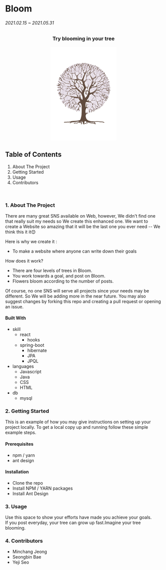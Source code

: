 # Bloom
###### 2021.02.15 ~ 2021.05.31

<h3 align="center"> Try blooming in your tree </h3>

<p align="center"> <img src="./img/Bloom4.png" height="300" weigth="300"/> </p>

## Table of Contents
1. About The Project
2. Getting Started
3. Usage
4. Contributors

<br/>

### 1. About The Project
There are many great SNS available on Web, however, We didn't find one that really suit my needs so We create this enhanced one. We want to create a Website so amazing that it will be the last one you ever need -- We think this it it😊

Here is why we create it :
  - To make a website where anyone can write down their goals

How does it work?
  - There are four levels of trees in Bloom.
  - You work towards a goal, and post on Bloom.
  - Flowers bloom according to the number of posts.

Of course, no one SNS will serve all projects since your needs may be different. So We will be adding more in the near future. You may also suggest changes by forking this repo and creating a pull request or opening an issue.

#### Built With
- skill
  - react
    - hooks
  - spring-boot
    - hibernate
    - JPA
    - JPQL
- languages
  - Javascript
  - Java
  - CSS
  - HTML
- db
  - mysql 

### 2. Getting Started
This is an example of how you may give instructions on setting up your project locally. To get a local copy up and running follow these simple example steps.

#### Prerequisites
- npm / yarn
- ant design

#### Installation
- Clone the repo
- Install NPM / YARN packages
- Install Ant Design

### 3. Usage
Use this space to show your efforts have made you achieve your goals. 
<br/>
If you post everyday, your tree can grow up fast.Imagine your tree blooming.

### 4. Contributors
- Minchang Jeong
- Seongbin Bae
- Yeji Seo


  

